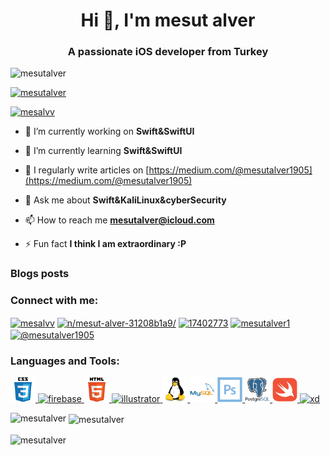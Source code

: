 <h1 align="center">Hi 👋, I'm mesut alver</h1>
<h3 align="center">A passionate iOS developer from Turkey</h3>

<p align="left"> <img src="https://komarev.com/ghpvc/?username=mesutalver&label=Profile%20views&color=0e75b6&style=flat" alt="mesutalver" /> </p>

<p align="left"> <a href="https://github.com/ryo-ma/github-profile-trophy"><img src="https://github-profile-trophy.vercel.app/?username=mesutalver" alt="mesutalver" /></a> </p>

<p align="left"> <a href="https://twitter.com/mesalvv" target="blank"><img src="https://img.shields.io/twitter/follow/mesalvv?logo=twitter&style=for-the-badge" alt="mesalvv" /></a> </p>

- 🔭 I’m currently working on **Swift&SwiftUI**

- 🌱 I’m currently learning **Swift&SwiftUI**

- 📝 I regularly write articles on [https://medium.com/@mesutalver1905](https://medium.com/@mesutalver1905)

- 💬 Ask me about **Swift&KaliLinux&cyberSecurity**

- 📫 How to reach me **mesutalver@icloud.com**

- ⚡ Fun fact **I think I am extraordinary :P**

### Blogs posts
<!-- BLOG-POST-LIST:START -->
<!-- BLOG-POST-LIST:END -->

<h3 align="left">Connect with me:</h3>
<p align="left">
<a href="https://twitter.com/Messalvv" target="blank"><img align="center" src="https://raw.githubusercontent.com/rahuldkjain/github-profile-readme-generator/master/src/images/icons/Social/twitter.svg" alt="mesalvv" height="30" width="40" /></a>
<a href="https://linkedin.com/in/n/mesut-alver-31208b1a9/" target="blank"><img align="center" src="https://raw.githubusercontent.com/rahuldkjain/github-profile-readme-generator/master/src/images/icons/Social/linked-in-alt.svg" alt="n/mesut-alver-31208b1a9/" height="30" width="40" /></a>
<a href="https://stackoverflow.com/users/17402773" target="blank"><img align="center" src="https://raw.githubusercontent.com/rahuldkjain/github-profile-readme-generator/master/src/images/icons/Social/stack-overflow.svg" alt="17402773" height="30" width="40" /></a>
<a href="https://instagram.com/mesalvv" target="blank"><img align="center" src="https://raw.githubusercontent.com/rahuldkjain/github-profile-readme-generator/master/src/images/icons/Social/instagram.svg" alt="mesutalver1" height="30" width="40" /></a>
<a href="https://medium.com/@mesutalver1905" target="blank"><img align="center" src="https://raw.githubusercontent.com/rahuldkjain/github-profile-readme-generator/master/src/images/icons/Social/medium.svg" alt="@mesutalver1905" height="30" width="40" /></a>
</p>

<h3 align="left">Languages and Tools:</h3>
<p align="left"> <a href="https://www.w3schools.com/css/" target="_blank" rel="noreferrer"> <img src="https://raw.githubusercontent.com/devicons/devicon/master/icons/css3/css3-original-wordmark.svg" alt="css3" width="40" height="40"/> </a> <a href="https://firebase.google.com/" target="_blank" rel="noreferrer"> <img src="https://www.vectorlogo.zone/logos/firebase/firebase-icon.svg" alt="firebase" width="40" height="40"/> </a> <a href="https://www.w3.org/html/" target="_blank" rel="noreferrer"> <img src="https://raw.githubusercontent.com/devicons/devicon/master/icons/html5/html5-original-wordmark.svg" alt="html5" width="40" height="40"/> </a> <a href="https://www.adobe.com/in/products/illustrator.html" target="_blank" rel="noreferrer"> <img src="https://www.vectorlogo.zone/logos/adobe_illustrator/adobe_illustrator-icon.svg" alt="illustrator" width="40" height="40"/> </a> <a  <a href="https://www.linux.org/" target="_blank" rel="noreferrer"> <img src="https://raw.githubusercontent.com/devicons/devicon/master/icons/linux/linux-original.svg" alt="linux" width="40" height="40"/> </a> <a href="https://www.mysql.com/" target="_blank" rel="noreferrer"> <img src="https://raw.githubusercontent.com/devicons/devicon/master/icons/mysql/mysql-original-wordmark.svg" alt="mysql" width="40" height="40"/> </a> <a href="https://www.photoshop.com/en" target="_blank" rel="noreferrer"> <img src="https://raw.githubusercontent.com/devicons/devicon/master/icons/photoshop/photoshop-line.svg" alt="photoshop" width="40" height="40"/> </a> <a href="https://www.postgresql.org" target="_blank" rel="noreferrer"> <img src="https://raw.githubusercontent.com/devicons/devicon/master/icons/postgresql/postgresql-original-wordmark.svg" alt="postgresql" width="40" height="40"/> </a>  <a href="https://developer.apple.com/swift/" target="_blank" rel="noreferrer"> <img src="https://raw.githubusercontent.com/devicons/devicon/master/icons/swift/swift-original.svg" alt="swift" width="40" height="40"/> </a> <a href="https://www.adobe.com/products/xd.html" target="_blank" rel="noreferrer"> <img src="https://cdn.worldvectorlogo.com/logos/adobe-xd.svg" alt="xd" width="40" height="40"/> </a> </p>

<p><img align="left" src="https://github-readme-stats.vercel.app/api/top-langs?username=mesutalver&show_icons=true&locale=en&layout=compact" alt="mesutalver" /></p>

<p>&nbsp;<img align="center" src="https://github-readme-stats.vercel.app/api?username=mesutalver&show_icons=true&locale=en" alt="mesutalver" /></p>

<p><img align="center" src="https://github-readme-streak-stats.herokuapp.com/?user=mesutalver&" alt="mesutalver" /></p>

